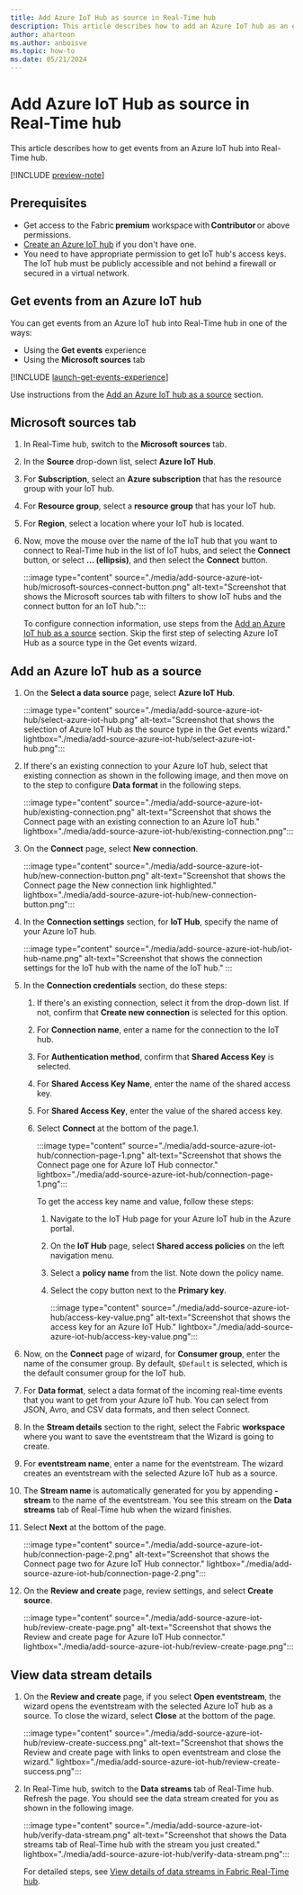 ```yaml
---
title: Add Azure IoT Hub as source in Real-Time hub
description: This article describes how to add an Azure IoT hub as an event source in Fabric Real-Time hub. 
author: ahartoon
ms.author: anboisve
ms.topic: how-to
ms.date: 05/21/2024
---
```


# Add Azure IoT Hub as source in Real-Time hub
This article describes how to get events from an Azure IoT hub into Real-Time hub. 

[!INCLUDE [preview-note](./includes/preview-note.md)]

## Prerequisites 

- Get access to the Fabric **premium** workspace with **Contributor** or above permissions. 
- [Create an Azure IoT hub](/azure/iot-hub/iot-hub-create-through-portal) if you don't have one. 
- You need to have appropriate permission to get IoT hub's access keys. The IoT hub must be publicly accessible and not behind a firewall or secured in a virtual network. 

## Get events from an Azure IoT hub
You can get events from an Azure IoT hub into Real-Time hub in one of the ways:

- Using the **Get events** experience
- Using the **Microsoft sources** tab

[!INCLUDE [launch-get-events-experience](./includes/launch-get-events-experience.md)]

Use instructions from the [Add an Azure IoT hub as a source](#add-an-azure-iot-hub-as-a-source) section. 

## Microsoft sources tab

1. In Real-Time hub, switch to the **Microsoft sources** tab. 
1. In the **Source** drop-down list, select **Azure IoT Hub**. 
1. For **Subscription**, select an **Azure subscription** that has the resource group with your IoT hub. 
1. For **Resource group**, select a **resource group** that has your IoT hub.
1. For **Region**, select a location where your IoT hub is located. 
1. Now, move the mouse over the name of the IoT hub that you want to connect to Real-Time hub in the list of IoT hubs, and select the **Connect** button, or select **... (ellipsis)**, and then select the **Connect** button. 

    :::image type="content" source="./media/add-source-azure-iot-hub/microsoft-sources-connect-button.png" alt-text="Screenshot that shows the Microsoft sources tab with filters to show IoT hubs and the connect button for an IoT hub.":::

    To configure connection information, use steps from the [Add an Azure IoT hub as a source](#add-an-azure-iot-hub-as-a-source) section. Skip the first step of selecting Azure IoT Hub as a source type in the Get events wizard. 


## Add an Azure IoT hub as a source


1. On the **Select a data source** page, select **Azure IoT Hub**. 

    :::image type="content" source="./media/add-source-azure-iot-hub/select-azure-iot-hub.png" alt-text="Screenshot that shows the selection of Azure IoT Hub as the source type in the Get events wizard." lightbox="./media/add-source-azure-iot-hub/select-azure-iot-hub.png":::
1. If there's an existing connection to your Azure IoT hub, select that existing connection as shown in the following image, and then move on to the step to configure **Data format** in the following steps.

    :::image type="content" source="./media/add-source-azure-iot-hub/existing-connection.png" alt-text="Screenshot that shows the Connect page with an existing connection to an Azure IoT hub." lightbox="./media/add-source-azure-iot-hub/existing-connection.png":::    
1. On the **Connect** page, select **New connection**.

    :::image type="content" source="./media/add-source-azure-iot-hub/new-connection-button.png" alt-text="Screenshot that shows the Connect page the New connection link highlighted." lightbox="./media/add-source-azure-iot-hub/new-connection-button.png":::     
1. In the **Connection settings** section, for **IoT Hub**, specify the name of your Azure IoT hub.

    :::image type="content" source="./media/add-source-azure-iot-hub/iot-hub-name.png" alt-text="Screenshot that shows the connection settings for the IoT hub with the name of the IoT hub." :::        
1. In the **Connection credentials** section, do these steps:
    1. If there's an existing connection, select it from the drop-down list. If not, confirm that **Create new connection** is selected for this option.
    1. For **Connection name**, enter a name for the connection to the IoT hub.
    1. For **Authentication method**, confirm that **Shared Access Key** is selected.
    1. For **Shared Access Key Name**, enter the name of the shared access key. 
    1. For **Shared Access Key**, enter the value of the shared access key.
    1. Select **Connect** at the bottom of the page.1. 
        
        :::image type="content" source="./media/add-source-azure-iot-hub/connection-page-1.png" alt-text="Screenshot that shows the Connect page one for Azure IoT Hub connector." lightbox="./media/add-source-azure-iot-hub/connection-page-1.png":::

        To get the access key name and value, follow these steps: 
        1. Navigate to the IoT Hub page for your Azure IoT hub in the Azure portal. 
        1. On the **IoT Hub** page, select **Shared access policies** on the left navigation menu.
        1. Select a **policy name** from the list. Note down the policy name.
        1. Select the copy button next to the **Primary key**. 
    
            :::image type="content" source="./media/add-source-azure-iot-hub/access-key-value.png" alt-text="Screenshot that shows the access key for an Azure IoT Hub." lightbox="./media/add-source-azure-iot-hub/access-key-value.png":::                        
1. Now, on the **Connect** page of wizard, for **Consumer group**, enter the name of the consumer group. By default, `$Default` is selected, which is the default consumer group for the IoT hub. 
1. For **Data format**, select a data format of the incoming real-time events that you want to get from your Azure IoT hub. You can select from JSON, Avro, and CSV data formats, and then select Connect.
1. In the **Stream details** section to the right, select the Fabric **workspace** where you want to save the eventstream that the Wizard is going to create. 
1. For **eventstream name**, enter a name for the eventstream. The wizard creates an eventstream with the selected Azure IoT hub as a source.
1. The **Stream name** is automatically generated for you by appending **-stream** to the name of the eventstream. You see this stream on the **Data streams** tab of Real-Time hub when the wizard finishes. 
1. Select **Next** at the bottom of the page. 
    
    :::image type="content" source="./media/add-source-azure-iot-hub/connection-page-2.png" alt-text="Screenshot that shows the Connect page two for Azure IoT Hub connector." lightbox="./media/add-source-azure-iot-hub/connection-page-2.png":::        
1. On the **Review and create** page, review settings, and select **Create source**. 

    :::image type="content" source="./media/add-source-azure-iot-hub/review-create-page.png" alt-text="Screenshot that shows the Review and create page for Azure IoT Hub connector." lightbox="./media/add-source-azure-iot-hub/review-create-page.png":::        




## View data stream details

1. On the **Review and create** page, if you select **Open eventstream**, the wizard opens the eventstream with the selected Azure IoT hub as a source. To close the wizard, select **Close** at the bottom of the page. 

    :::image type="content" source="./media/add-source-azure-iot-hub/review-create-success.png" alt-text="Screenshot that shows the Review and create page with links to open eventstream and close the wizard." lightbox="./media/add-source-azure-iot-hub/review-create-success.png":::

2. In Real-Time hub, switch to the **Data streams** tab of Real-Time hub. Refresh the page. You should see the data stream created for you as shown in the following image.

    :::image type="content" source="./media/add-source-azure-iot-hub/verify-data-stream.png" alt-text="Screenshot that shows the Data streams tab of Real-Time hub with the stream you just created." lightbox="./media/add-source-azure-iot-hub/verify-data-stream.png":::

    For detailed steps, see [View details of data streams in Fabric Real-Time hub](view-data-stream-details.md).

